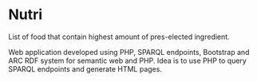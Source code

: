 # Nutri
List of  food that contain highest amount of pres-elected ingredient.

Web application developed using PHP, SPARQL endpoints, Bootstrap and ARC RDF system for semantic web and PHP. 
Idea is to use PHP to query SPARQL endpoints and generate HTML pages.

